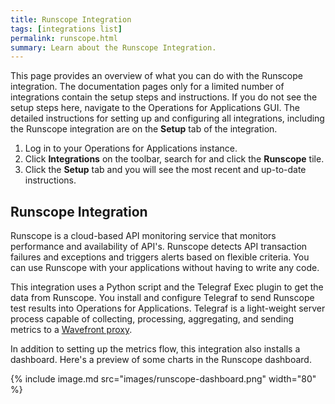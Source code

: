```yaml
---
title: Runscope Integration
tags: [integrations list]
permalink: runscope.html
summary: Learn about the Runscope Integration.
---
```


This page provides an overview of what you can do with the Runscope integration. The documentation pages only for a limited number of integrations contain the setup steps and instructions. If you do not see the setup steps here, navigate to the Operations for Applications GUI. The detailed instructions for setting up and configuring all integrations, including the Runscope integration are on the **Setup** tab of the integration.

1. Log in to your Operations for Applications instance. 
2. Click **Integrations** on the toolbar, search for and click the **Runscope** tile. 
3. Click the **Setup** tab and you will see the most recent and up-to-date instructions.

## Runscope Integration

Runscope is a cloud-based API monitoring service that monitors performance and availability of API's. Runscope detects API transaction failures and exceptions and triggers alerts based on flexible criteria. You can use Runscope with your applications without having to write any code.

This integration uses a Python script and the Telegraf Exec plugin to get the data from Runscope. You install and configure Telegraf to send Runscope test results into Operations for Applications. Telegraf is a light-weight server process capable of collecting, processing, aggregating, and sending metrics to a [Wavefront proxy](https://docs.wavefront.com/proxies.html).

In addition to setting up the metrics flow, this integration also installs a dashboard. Here's a preview of some charts in the Runscope dashboard.

{% include image.md src="images/runscope-dashboard.png" width="80" %}




